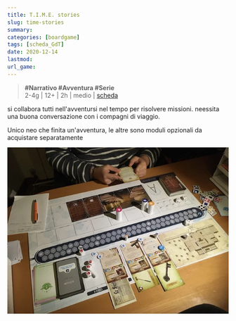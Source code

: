```yaml
---
title: T.I.M.E. stories
slug: time-stories
summary: 
categories: [boardgame]
tags: [scheda_GdT]
date: 2020-12-14
lastmod: 
url_game: 
---
```

> **#Narrativo #Avventura #Serie**  
> 2-4g | 12+ | 2h | medio | [scheda](https://boardgamegeek.com/boardgame/146508/time-stories)   

si collabora tutti nell'avventursi nel tempo per risolvere missioni. neessita una buona conversazione con i compagni di viaggio.

Unico neo che finita un'avventura, le altre sono moduli opzionali da acquistare separatamente

![](img/time_stories.webp)

